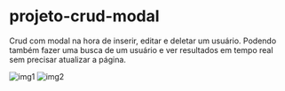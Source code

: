 # projeto-crud-modal
Crud com modal na hora de inserir, editar e deletar um usuário. Podendo também fazer uma busca de um usuário e ver resultados em tempo real sem precisar atualizar a página.

![img1](https://user-images.githubusercontent.com/82241726/143782680-855dede8-be69-4615-9071-3c418e46e890.png)
![img2](https://user-images.githubusercontent.com/82241726/143782683-6c055e8b-8063-4130-a4e6-87b57b4e24a9.png)
